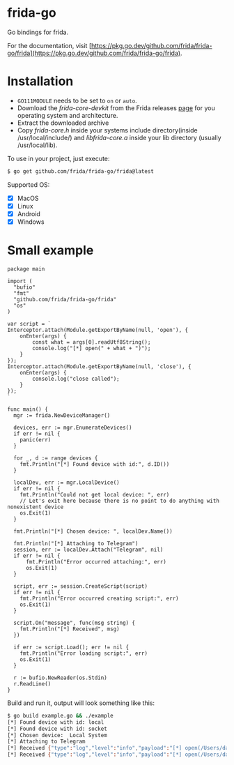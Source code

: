 # frida-go
Go bindings for frida.

For the documentation, visit [https://pkg.go.dev/github.com/frida/frida-go/frida](https://pkg.go.dev/github.com/frida/frida-go/frida).

# Installation
* `GO111MODULE` needs to be set to `on` or `auto`.
* Download the _frida-core-devkit_ from the Frida releases [page](https://github.com/frida/frida/releases/) for you operating system and architecture.
* Extract the downloaded archive
* Copy _frida-core.h_ inside your systems include directory(inside /usr/local/include/) and _libfrida-core.a_ inside your lib directory (usually /usr/local/lib).

To use in your project, just execute: 
```bash
$ go get github.com/frida/frida-go/frida@latest
```

Supported OS:
- [x] MacOS
- [x] Linux
- [x] Android
- [x] Windows

# Small example
```golang
package main

import (
  "bufio"
  "fmt"
  "github.com/frida/frida-go/frida"
  "os"
)

var script = `
Interceptor.attach(Module.getExportByName(null, 'open'), {
	onEnter(args) {
		const what = args[0].readUtf8String();
		console.log("[*] open(" + what + ")");
	}
});
Interceptor.attach(Module.getExportByName(null, 'close'), {
	onEnter(args) {
		console.log("close called");
	}
});
`

func main() {
  mgr := frida.NewDeviceManager()

  devices, err := mgr.EnumerateDevices()
  if err != nil {
    panic(err)
  }

  for _, d := range devices {
    fmt.Println("[*] Found device with id:", d.ID())
  }

  localDev, err := mgr.LocalDevice()
  if err != nil {
    fmt.Println("Could not get local device: ", err)
    // Let's exit here because there is no point to do anything with nonexistent device
    os.Exit(1)
  }

  fmt.Println("[*] Chosen device: ", localDev.Name())

  fmt.Println("[*] Attaching to Telegram")
  session, err := localDev.Attach("Telegram", nil)
  if err != nil {
	  fmt.Println("Error occurred attaching:", err)
	  os.Exit(1)
  }

  script, err := session.CreateScript(script)
  if err != nil {
    fmt.Println("Error occurred creating script:", err)
	os.Exit(1)
  }

  script.On("message", func(msg string) {
    fmt.Println("[*] Received", msg)
  })

  if err := script.Load(); err != nil {
    fmt.Println("Error loading script:", err)
    os.Exit(1)
  }

  r := bufio.NewReader(os.Stdin)
  r.ReadLine()
}

```

Build and run it, output will look something like this:
```bash
$ go build example.go && ./example
[*] Found device with id: local
[*] Found device with id: socket
[*] Chosen device:  Local System
[*] Attaching to Telegram
[*] Received {"type":"log","level":"info","payload":"[*] open(/Users/daemon1/Library/Application Support/Telegram Desktop/tdata/user_data/cache/0/25/0FDE3ED70BCA)"}
[*] Received {"type":"log","level":"info","payload":"[*] open(/Users/daemon1/Library/Application Support/Telegram Desktop/tdata/user_data/cache/0/8E/FD728183E115)"}
```
